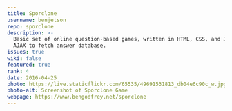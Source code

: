 ```yaml
---
title: Sporclone
username: benjetson
repo: sporclone
description: >-
  Basic set of online question-based games, written in HTML, CSS, and JS. Uses
  AJAX to fetch answer database.
issues: true
wiki: false
featured: true
rank: 4
date: 2016-04-25
photo: https://live.staticflickr.com/65535/49691531813_db04e6c90c_w.jpg
photo-alt: Screenshot of Sporclone Game
webpage: https://www.bengodfrey.net/sporclone
---
```

